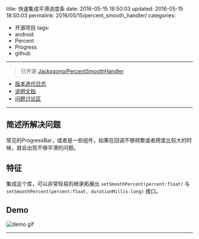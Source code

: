 title: 快速集成平滑进度条
date: 2016-05-15 18:50:03
updated: 2016-05-15 18:50:03
permalink: 2016/05/15/percent_smooth_handler/
categories:
- 开源项目
tags:
- android
- Percent
- Progress
- github

---

> 已开源 [Jacksgong/PercentSmoothHandler](https://github.com/Jacksgong/PercentSmoothHandler)

- [版本迭代日志](https://github.com/Jacksgong/PercentSmoothHandler/blob/master/CHANGELOG.md)
- [说明文档](https://github.com/Jacksgong/PercentSmoothHandler/blob/master/README.md)
- [问题讨论区](https://github.com/Jacksgong/PercentSmoothHandler/issues)

<!-- more -->

---

## 简述所解决问题

常见的ProgressBar，或者是一些组件，如果在回调不够频繁或者跨度比较大的时候，就会出现不够平滑的问题。

## 特征

集成这个库，可以非常轻易的继承拓展出 `setSmoothPercent(percent:float)` 与 `setSmoothPercent(percent:float, durationMillis:long)` 接口。

## Demo

![demo gif](/img/percent_smooth.gif)

---

